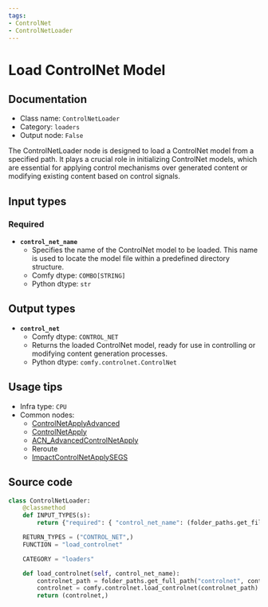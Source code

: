 ```yaml
---
tags:
- ControlNet
- ControlNetLoader
---
```


# Load ControlNet Model
## Documentation
- Class name: `ControlNetLoader`
- Category: `loaders`
- Output node: `False`

The ControlNetLoader node is designed to load a ControlNet model from a specified path. It plays a crucial role in initializing ControlNet models, which are essential for applying control mechanisms over generated content or modifying existing content based on control signals.
## Input types
### Required
- **`control_net_name`**
    - Specifies the name of the ControlNet model to be loaded. This name is used to locate the model file within a predefined directory structure.
    - Comfy dtype: `COMBO[STRING]`
    - Python dtype: `str`
## Output types
- **`control_net`**
    - Comfy dtype: `CONTROL_NET`
    - Returns the loaded ControlNet model, ready for use in controlling or modifying content generation processes.
    - Python dtype: `comfy.controlnet.ControlNet`
## Usage tips
- Infra type: `CPU`
- Common nodes:
    - [ControlNetApplyAdvanced](../../Comfy/Nodes/ControlNetApplyAdvanced.md)
    - [ControlNetApply](../../Comfy/Nodes/ControlNetApply.md)
    - [ACN_AdvancedControlNetApply](../../ComfyUI-Advanced-ControlNet/Nodes/ACN_AdvancedControlNetApply.md)
    - Reroute
    - [ImpactControlNetApplySEGS](../../ComfyUI-Impact-Pack/Nodes/ImpactControlNetApplySEGS.md)



## Source code
```python
class ControlNetLoader:
    @classmethod
    def INPUT_TYPES(s):
        return {"required": { "control_net_name": (folder_paths.get_filename_list("controlnet"), )}}

    RETURN_TYPES = ("CONTROL_NET",)
    FUNCTION = "load_controlnet"

    CATEGORY = "loaders"

    def load_controlnet(self, control_net_name):
        controlnet_path = folder_paths.get_full_path("controlnet", control_net_name)
        controlnet = comfy.controlnet.load_controlnet(controlnet_path)
        return (controlnet,)

```
